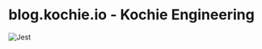 # blog.kochie.io - Kochie Engineering
![Jest](https://github.com/kochie/blog.kochie.io/workflows/Node.js%20CI/badge.svg)
